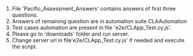 1. File 'Pacific_Assessment_Answers' contains answers of first three questions.
2. Answers of remaining question are in automation suite CLAAutomation
3. Test cases automation are present in file 'e2e/CLApp_Test.cy.js'.
4. Please go to 'downloads' folder and run server.
5. Change server url in file'e2e/CLApp_Test.cy.js' if needed and execute the script.
